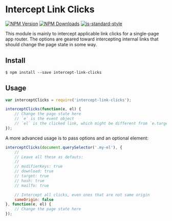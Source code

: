 # Intercept Link Clicks

[![NPM Version](https://img.shields.io/npm/v/intercept-link-clicks.svg)](https://npmjs.org/package/intercept-link-clicks)
[![NPM Downloads](https://img.shields.io/npm/dm/intercept-link-clicks.svg)](https://npmjs.org/package/intercept-link-clicks)
[![js-standard-style](https://img.shields.io/badge/code%20style-standard-brightgreen.svg)](https://github.com/standard/standard)

This module is mainly to intercept applicable link clicks for a single-page app router.  The options are geared toward intercepting internal links that should change the page state in some way.

## Install

```
$ npm install --save intercept-link-clicks
```

## Usage

```javascript
var interceptClicks = require('intercept-link-clicks');

interceptClicks(function(e, el) {
	// Change the page state here
	// `e` is the event object
	// `el` is the clicked link, which might be different from `e.target`
});
```

A more advanced usage is to pass options and an optional element:

```javascript
interceptClicks(document.querySelector('.my-el'), {
	// 
	// Leave all these as defauts:
	//
	// modifierKeys: true
	// download: true
	// target: true
	// hash: true
	// mailTo: true

	// Intercept all clicks, even ones that are not same origin
	sameOrigin: false
}, function(e, el) {
	// Change the page state here
});
```
